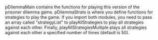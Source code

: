 pDilemmaMain contains the functions for playing this version of the prisoner dilemma game. pDilemmaStrats is where you define functions for strategies to play the game. If you import both modules, you need to pass an array called "strategyList" to playAllStrategies to play all strategies against each other. Finally, playAllStrategiesMultiple plays all strategies against each other a specified number of times (default is 50).
